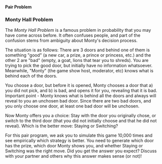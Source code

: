 #### Pair Problem


### Monty Hall Problem

The *Monty Hall Problem* is a famous problem in probability that you may have come across before.  It often confuses people, and part of the confusion stems from ambiguity about Monty's decision process.

The situation is as follows:  There are 3 doors and behind one of them is something "good" (a new car, a prize, a prince or princess, etc.) and the other 2 are "bad" (empty, a goat, lions that tear you to shreds).  You are trying to pick the good door, but initially have no information whatsoever.  Meanwhile, "Monty" (the game show host, moderator, etc) knows what is behind each of the doors.

You choose a door, but before it is opened, Monty chooses a door that a) you did not pick, and b) is bad, and opens it for you, revealing that it is bad.  Important point - Monty knows what is behind all the doors and always will reveal to you an unchosen bad door.  Since there are two bad doors, and you only choose one door, at least one bad door will be unchosen.

Now Monty offers you a choice: Stay with the door you originally chose, or switch to the third door (that you did not initially choose and that he did not reveal).  Which is the better move: Staying or Switching?

For this pair program, we ask you to simulate this game 10,000 times and see empirically which strategy is better.  You need to generate which door has the prize, which door Monty shows you, and whether Staying or Switching was the right move.  Did you get the answer you expect?  Discuss with your partner and others why this answer makes sense (or not)!
